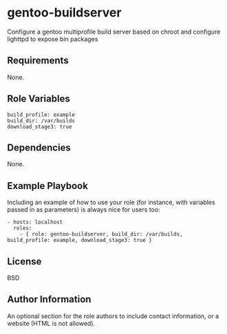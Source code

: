 gentoo-buildserver
=========

Configure a gentoo multiprofile build server based on chroot and configure lighttpd to expose bin packages

Requirements
------------

None.

Role Variables
--------------

    build_profile: example
    build_dir: /var/builds
    download_stage3: true

Dependencies
------------

None.

Example Playbook
----------------

Including an example of how to use your role (for instance, with variables passed in as parameters) is always nice for users too:

    - hosts: localhost
      roles:
        - { role: gentoo-buildserver, build_dir: /var/builds, build_profile: example, download_stage3: true }

License
-------

BSD

Author Information
------------------

An optional section for the role authors to include contact information, or a website (HTML is not allowed).
